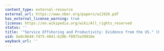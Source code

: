 ```yaml
---
content_type: external-resource
external_url: https://www.nber.org/papers/w11926.pdf
has_external_license_warning: true
license: https://en.wikipedia.org/wiki/All_rights_reserved
status: ''
title: '"Service Offshoring and Productivity: Evidence from the US." (PDF)'
uid: be8c0648-fd75-4041-b206-f8975a39010e
wayback_url: ''
---
```

